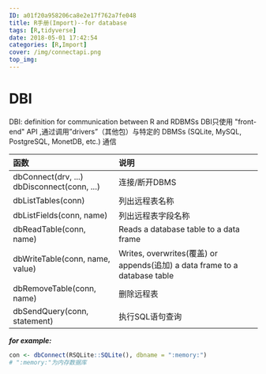 ```yaml
---
ID: a01f20a958206ca8e2e17f762a7fe048
title: R手册(Import)--for database
tags: [R,tidyverse]
date: 2018-05-01 17:42:54
categories: [R,Import]
cover: /img/connectapi.png
top_img: 
---
```


# DBI

DBI: definition for communication between R and RDBMSs
DBI只使用 "front-end" API  ,通过调用”drivers”（其他包）与特定的 DBMSs (SQLite, MySQL, PostgreSQL, MonetDB, etc.) 通信 

<!-- more -->

函数|说明
:---|:---
dbConnect(drv, ...)<br>dbDisconnect(conn, ...)| 连接/断开DBMS
dbListTables(conn)| 列出远程表名称
dbListFields(conn, name)| 列出远程表字段名称
dbReadTable(conn, name)|  Reads a database table to a data frame
dbWriteTable(conn, name, value)| Writes, overwrites(覆盖) or appends(追加) a data frame to a database table
dbRemoveTable(conn, name)| 删除远程表
dbSendQuery(conn, statement)| 执行SQL语句查询

***for example:***
```r
con <- dbConnect(RSQLite::SQLite(), dbname = ":memory:")
# ":memory:"为内存数据库
```




